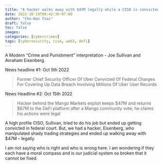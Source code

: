 ```yaml
---
title: "A hacker walks away with $47M legally while a CISO is convicted for doing his job"
date: 2022-10-19T00:42:36-07:00
author: "Cho-Nan Tsai"
draft: false
toc: false
images:
categories: [cybercrimes]
tags: [cybersecurity, ciso, web3, defi]
---
```

A Modern “Crime and Punishment” interpretation - Joe Sullivan and Avraham Eisenberg.

News headline #1: Oct 5th 2022

> Former Chief Security Officer Of Uber Convicted Of Federal Charges For Covering Up Data Breach Involving Millions Of Uber User Records

News Headline #2: Oct 15th 2022

> Hacker behind the Mango Markets exploit keeps $47M and returns $67M to the DeFi platform after a Mango community vote; he claims his actions were legal  

A high profile CISO, Sullivan, tried to do his job but ended up getting convicted in federal court. But, we had a hacker, Eisenberg, who manipulated shady trading strategies and ended up walking away with $47M – legally.

I am not saying who is right and who is wrong here. I am wondering if they each have a moral compass and is our judicial system so broken that it cannot be fixed.